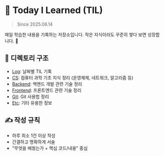 # 📘 Today I Learned (TIL)
> Since 2025.06.14

매일 학습한 내용을 기록하는 저장소입니다.
작은 지식이라도 꾸준히 쌓다 보면 성장합니다. 🚀

## 📂 디렉토리 구조

- [Log](./Log/): 날짜별 TIL 기록
- [CS](./CS/): 컴퓨터 과학 기초 지식 정리 (운영체제, 네트워크, 알고리즘 등)
- [Backend](./Backend/): 백엔드 개발 관련 기술 정리
- [Frontend](./Frontend/): 프론트엔드 관련 기술 정리
- [Git](./Git/): Git 사용법 정리
- [Etc](./ETC/): 기타 유용한 정보

## ✍️ 작성 규칙

- 하루 최소 1건 이상 작성
- 간결하고 명확하게 서술
- "무엇을 배웠는가 + 핵심 코드/내용" 중심
